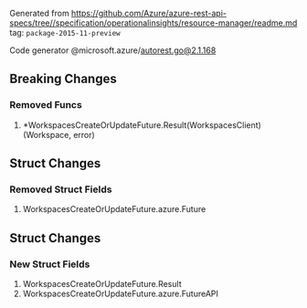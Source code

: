 Generated from https://github.com/Azure/azure-rest-api-specs/tree//specification/operationalinsights/resource-manager/readme.md tag: `package-2015-11-preview`

Code generator @microsoft.azure/autorest.go@2.1.168

## Breaking Changes

### Removed Funcs

1. *WorkspacesCreateOrUpdateFuture.Result(WorkspacesClient) (Workspace, error)

## Struct Changes

### Removed Struct Fields

1. WorkspacesCreateOrUpdateFuture.azure.Future

## Struct Changes

### New Struct Fields

1. WorkspacesCreateOrUpdateFuture.Result
1. WorkspacesCreateOrUpdateFuture.azure.FutureAPI
